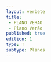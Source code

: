 ```yaml
---
layout: verbete
title:
 - PLANO VERAO
 - Plano Verão
published: true
edition: 1  
type: T
subtype: Planos
---
```


